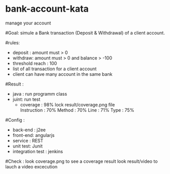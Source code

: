 # bank-account-kata
manage your account

#Goal:
simule a Bank transaction (Deposit & Withdrawal) of a client account.

#rules:
  * deposit : amount must > 0
  * withdraw: amount must > 0 and balance > -100
  * threshold reach : 100
  * list of all transaction for a client account
  * client can have many account in the same bank

#Result :
  * java : run programm class
  * juint: run test
      - coverage : 98% lock result/coverage.png file          
            Instruction : 70%
            Method : 70%
            Line : 71%
            Type : 75%

#Config :
  * back-end : j2ee
  * front-end: angularjs
  * service  : REST
  * unit test: Junit
  * integration test : jenkins

#Check :
  look coverage.png to see a coverage result
  look result/video to lauch a video excecution
